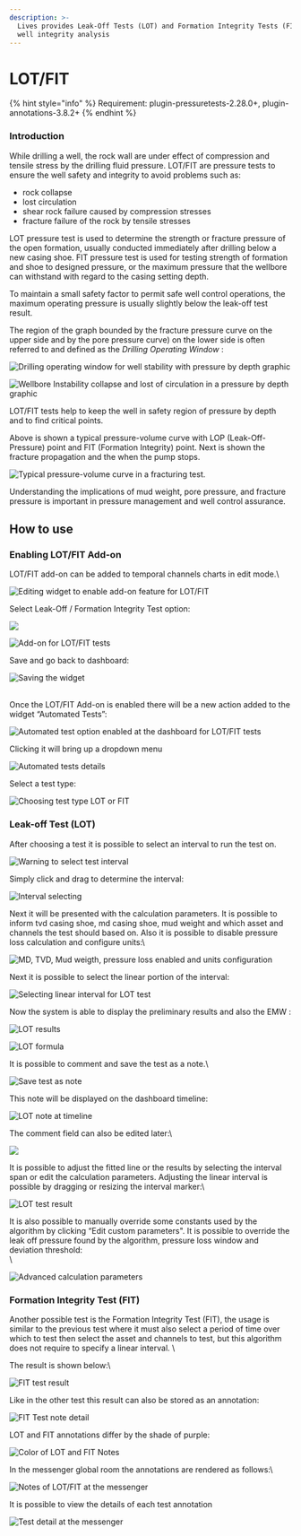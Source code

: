 ```yaml
---
description: >-
  Lives provides Leak-Off Tests (LOT) and Formation Integrity Tests (FIT) for
  well integrity analysis
---
```


# LOT/FIT

{% hint style="info" %}
Requirement: plugin-pressuretests-2.28.0+, plugin-annotations-3.8.2+
{% endhint %}

### Introduction

While drilling a well, the rock wall are under effect of compression and tensile stress by the drilling fluid pressure. LOT/FIT are pressure tests to ensure the well safety and integrity to avoid problems such as:

* rock collapse
* lost circulation
* shear rock failure caused by compression stresses
* fracture failure of the rock by tensile stresses

LOT pressure test is used to determine the strength or fracture pressure of the open formation, usually conducted immediately after drilling below a new casing shoe. FIT pressure test is used for testing strength of formation and shoe to designed pressure, or the maximum pressure that the wellbore can withstand with regard to the casing setting depth.

To maintain a small safety factor to permit safe well control operations, the maximum operating pressure is usually slightly below the leak-off test result.

The region of the graph bounded by the fracture pressure curve on the upper side and by the pore pressure curve) on the lower side is often referred to and defined as the _Drilling Operating Window_ :

![Drilling operating window for well stability with pressure by depth graphic](<../../.gitbook/assets/image (490).png>)

![Wellbore Instability collapse and lost of circulation in a pressure by depth graphic](<../../.gitbook/assets/image (385).png>)

LOT/FIT tests help to keep the well in safety region of pressure by depth and to find critical points.

Above is shown a typical pressure-volume curve with LOP (Leak-Off-Pressure) point and FIT (Formation Integrity) point. Next is shown the fracture propagation and the when the pump stops.

![Typical pressure-volume curve in a fracturing test.](<../../.gitbook/assets/image (404).png>)

Understanding the implications of mud weight, pore pressure, and fracture pressure is important in pressure management and well control assurance.&#x20;

## **How to use**&#x20;

### **Enabling LOT/FIT Add-on**

LOT/FIT add-on can be added to temporal channels charts in edit mode.\


![Editing widget to enable add-on feature for LOT/FIT](https://lh6.googleusercontent.com/FCqfyvsrkj7R6W\_A7Uow3EQqvRcZnOm6NhjRLA4SjfD5eMySLxpXBTvI3\_LP6\_dPI5-eTkZWzTVPCNAcJhdVJKEGMyLC-0Igp98nCzOLDZU67xrsrmJ6XQonYIwX3F9vmCn3O5Ye)

Select Leak-Off / Formation Integrity Test option:

![](https://lh6.googleusercontent.com/AFCsIKjWlI4JMQOOeS2jZtj4feJn9swchEirprnPWMYhwnDmYcCY3xiIUdR7olNYC19zLpLIDLZe3ERcL\_y8OQK2XNRLMra4RWuH1ja6AGi9Z0P1CtO13iGsOkviq2y6Yb97Nb8j)

![Add-on for LOT/FIT tests](https://lh6.googleusercontent.com/D8LELHM6t\_NdDQ5qnay7ImYsXKoFMox5ycT9DDTmDQQoBxI1kcJIJETL9vP86A98RAiTT-Djp0fgmxvlQ-yRBnSbEXsWKpdAJeR3nBdjFEP5TkgcLqfcvZGhzba36pZGDl5iDYJZ)

Save and go back to dashboard:

![Saving the widget](https://lh5.googleusercontent.com/OX0u\_YdEu7EZzK6MJ7nrjF9Qd6n9HpT92n\_614etoCvCxDS1ZPCoHBEM-opms5u3Iy6Vmxx1CbBL0u8pU-EIPJ2q6I2EBaIrqgOeWDLfcxZepUMqo\_dir5N5vmR8KBFvZLLN3Z9i)

\
Once the LOT/FIT Add-on is enabled there will be a new action added to the widget “Automated Tests”:

![Automated test option enabled at the dashboard for LOT/FIT tests](https://lh3.googleusercontent.com/Dmx1\_cJ-pudDZkbU9I54yvFCu0w\_1BBDXY5YsRJ0N9LEzcsB2-bs-PCqLwKNtMLR4wSodSkfiVKiVxguROli26adFmVEX2Q1E-hOQvLWOnV06Tl52TfiOCw7Ca5t7ybNcUljieC6)

Clicking it will bring up a dropdown menu

![Automated tests details](https://lh5.googleusercontent.com/XSQipmdy93U3NiowakRbhgXOQtziEMJ097Ha\_WxgOZ3pq7DYei\_8TG\_GqdPw7QL4VXAQsdy99toAkh5TEA7QuKW0k3nrGfXsEoYKnmTrmZOxaKUKtVvRtBaIEN-gUsWZp599m5Yi)

Select a test type:

![Choosing test type LOT or FIT](https://lh6.googleusercontent.com/jiH\_Nfh4RKAu9HgYdiwQgmvlU467Fr4GfExanatKAbeTGImP4nmL5CnnHHhFBzbMD\_LKH4HLyE\_YQL1Zd5KI6b8R0aOEWLernDvlbv0prW90pK\_DXVidaoZWy5e2Q5NryCzSHwLs)

### **Leak-off Test (LOT)**

After choosing a test it is possible to select an interval to run the test on.&#x20;

![Warning to select test interval](https://lh4.googleusercontent.com/oO9C8xNHMFv3WWDpt7UQlnjTnBxKud1nTit5MuSNrqHC8iOiufUNj3OdX3zQI9m7m4gyCEmDaKqFWhSZCWcO2o9sdutjv6kdouu5hW2l99KiuRbQ-TrjtfUse1C12q0HX\_ORqnZY)

Simply click and drag to determine the interval:

![Interval selecting ](https://lh3.googleusercontent.com/ta\_9IoX44Pp\_0gXqocEr-mUFBThIePrmT09FBhybhhVkBPHAB-0L5VBmb9HO0Y6lZB\_2RjscrYgmC-Yv9S2tjeW6M9mvWaR-LBsvBpQuptj8f-fwfnFxf0ciu\_LS-n2b5lU41fxF)

Next it will be presented with the calculation parameters. It is possible to inform tvd casing shoe, md casing shoe, mud weight and which asset and channels the test should based on. Also it is possible to disable pressure loss calculation and configure units:\


![MD, TVD, Mud weigth, pressure loss enabled and units configuration](<../../.gitbook/assets/image (360).png>)

Next it is possible to select the linear portion of the interval:

![Selecting linear interval for LOT test](https://lh3.googleusercontent.com/5cAAxKJcMNhnRQ8Lyn9LWIJ3Ii9m0bQpo1Hp820AyHPuE\_1DfPN0N-6yURzzgFen3VNwE\_wgHt6nfIAdOVWxJ\_\_v\_bnWaCv2DO9\_2WYXwHIPniaU32a7nXb2huW0phO9EitCRdOb)

Now the system is able to display the preliminary results and also the EMW :

![LOT results](https://lh5.googleusercontent.com/9pM-Ae69qnPeT0Y0sC9GyEl11Aifm2iZZZxt8k6EyeAyw1XrVBzfrCqiDP3uGeRBeVE7WO-p-d19C47s\_MN5L\_9EB9dzMKMvLLzKj-hqaFUvJrsRjXo09ver6YZrvBH9i3T\_x2cv)

![LOT formula](https://lh4.googleusercontent.com/CW0jQbZAthtrdTCoy-k\_b8QWyZmJdxOoeDIqeaRD6wDcIRkMBbEai\_pOvzIIgaQRXxilh0CpC83FmUB1Dt201OaJtPGxV6q5m1YahOncGIq-chf1O5QTbWqmwM\_yKh76KaxnBrcc)

It is possible to comment and save the test as a note.\


![Save test as note](https://lh4.googleusercontent.com/poBZGtdUQ7YaRy9vBwjRxiGsE0B9RnmDOyS4b6rlEbgNuPgzG\_yuThmaO1lPfzFFyWvxxHeikvuKqQ93VTc-CarTa9JtGeww-Sqn0-Umn99BXFk8Nywtg7qxHidOtGhZl8PTxgSE)

This note will be displayed on the dashboard timeline:

![LOT note at timeline](https://lh4.googleusercontent.com/BBhyBvqvz49FVhTEOpR3VzzNM8lxsgOdvzZ9dQGN-jYSRbRqpDezJh5BN-jD-\_OKQ5YshvWPasB-mQrOPYs7--h-Bf-KMeKtoDpJEy1qZrCg0z80fWTBD4QlAbCfmrbBm\_4jjtFk)

The comment field can also be edited later:\


![](https://lh3.googleusercontent.com/w1hrdle4Ow3XjLvN\_rYsAIxetst0uZiChqqExJTbh3i62Di3JhvUMWijG53WFzGJQscLMGKRjPgiW1Tu8T5dml1CBQAfqriyV\_30mpZl5YW2Z8bB4gDQQzQQQVEGuPaJqCLPOqpf)

It is possible to adjust the fitted line or the results by selecting the interval span or edit the calculation parameters. Adjusting the linear interval is possible by dragging or resizing the interval marker:\


![LOT test result](https://lh4.googleusercontent.com/Nj--\_MnI--i-pyGr-9LfJfW5nF4l9aa-oGLx3WtNWx2y6AeQKSaqetjfoe0sNhqsHITl0GIKCsuJB1nZnAgaxze1n74rG3S5EDSnqpFmWGUbmyJUptoTOl8LVtDodkTmQGILHUDl)

It is also possible to manually override some constants used by the algorithm by clicking “Edit custom parameters". It is possible to override the leak off pressure found by the algorithm, pressure loss window and deviation threshold:\
\


![Advanced calculation parameters](https://lh6.googleusercontent.com/9e2YBznXp4b8NY\_\_mD5956mrhmcKrrnAHxTSCJ2dYLWjyonV3KRi2d0AgW7E5IVLsA5ZzkRLsP4oyIAPyyX\_RjG8K1FDQhiolgAmpolci0-iSzaCJVie\_LEFst\_A8IYWrjGdcqLf)

### **Formation Integrity Test (FIT)**

Another possible test is the Formation Integrity Test (FIT), the usage is similar to the previous test where it must also select a period of time over which to test then select the asset and channels to test, but this algorithm does not require to specify a linear interval. \


The result is shown below:\


![FIT test result](https://lh3.googleusercontent.com/-82FuAV5cuUeZmjy61IKszPtio7dU9Nb\_X9SPE1A71OiJfviVL24MLnnaBGSbTGSxPJYz2LNCAPSeMF3FUloRzpCQI9N\_47zKly0mfnAeJfMXKnSBb1MgKTGua3cYtWiXKDMP4R1)

Like in the other test this result can also be stored as an annotation:

![FIT Test note detail](https://lh6.googleusercontent.com/Fm6ffn7AFe0g3OiOwBZPLtvn36YEnD0rXQ-KsTEvOFWRuP9YoKo90m93kVl7M8Wz8a6Y2w55-IAM-N30Nejn1Xkb0805VIhq6hJqv57gpBqxsSpvi-qT8nsA9UckjvpPWH-ZkV1J)

LOT and FIT annotations differ by the shade of purple:

![Color of LOT and FIT Notes](https://lh6.googleusercontent.com/8BxnoHBfvXq-ULW-ydrWpCpgRbcIwHgpTVA7rIaok5FimoMrhXq6GUgU1gjucoJFXDcucDqzLh7Opi2JKiKzPg8IqpRkVSGxuwF-klG-FvFpk5UVg0F5UO09yaHKh1FHoHvWzpbt)

In the messenger global room the annotations are rendered as follows:\


![Notes of LOT/FIT at the messenger](https://lh5.googleusercontent.com/ippxd3qmKfkoYKKlLtHJw94GdI9MbJ-epEG9DTZNn90a54E2QKUjCrErYJWt67yGCetmIjNn\_KnPYbdj8xxl0UzwnAAcIOJt3kCWHTPDjg11zNhMJTNJvkFc\_oBQJ2my5cuLVxBl)

It is possible to view the details of each test annotation

![Test detail at the messenger](https://lh6.googleusercontent.com/v5bLnbLpw1Uh1buKcPLcN03UiZQF82B\_GSnPS5Np2obWMtqbWlnnnPETdk43obZ2k7m\_BIjKDxn65Y42oujsSCIpgWsTH6JGZc8dPTNzIoMGLkZwJAk5X6MzuxBSaEg3cVKZpQ27)
